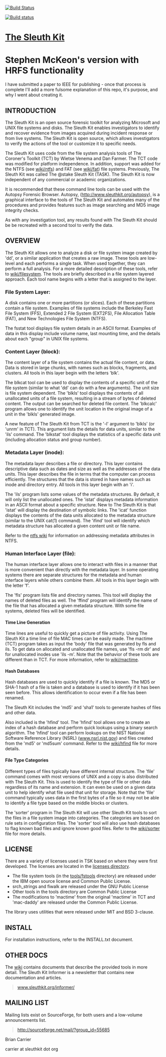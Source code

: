 [![Build Status](https://travis-ci.org/sleuthkit/sleuthkit.svg?branch=develop)](https://travis-ci.org/sleuthkit/sleuthkit)

[![Build status](https://ci.appveyor.com/api/projects/status/8f7ljj8s2lh5sqfv?svg=true)](https://ci.appveyor.com/project/bcarrier/sleuthkit)

# [The Sleuth Kit](http://www.sleuthkit.org/sleuthkit)
# Stephen McKeon's version with HRFS functionality

I have submitted a paper to IEEE for publishing - once that process is complete I'll add a more fulsome explanation of this repo, it's purpose, and why I went about creating it. 

## INTRODUCTION
The Sleuth Kit is an open source forensic toolkit for analyzing
Microsoft and UNIX file systems and disks.  The Sleuth Kit enables
investigators to identify and recover evidence from images acquired
during incident response or from live systems.  The Sleuth Kit is
open source, which allows investigators to verify the actions of
the tool or customize it to specific needs.

The Sleuth Kit uses code from the file system analysis tools of
The Coroner's Toolkit (TCT) by Wietse Venema and Dan Farmer.  The
TCT code was modified for platform independence.  In addition,
support was added for the NTFS (see [wiki/ntfs](http://wiki.sleuthkit.org/index.php?title=FAT_Implementation_Notes)) 
and FAT (see [wiki/fat](http://wiki.sleuthkit.org/index.php?title=NTFS_Implementation_Notes)) file systems.  Previously, The Sleuth Kit was
called The @stake Sleuth Kit (TASK).  The Sleuth Kit is now independent
of any commercial or academic organizations.

It is recommended that these command line tools can be used with
the Autopsy Forensic Browser.  Autopsy, (http://www.sleuthkit.org/autopsy),
is a graphical interface to the tools of The Sleuth Kit and automates
many of the procedures and provides features such as image searching
and MD5 image integrity checks.

As with any investigation tool, any results found with The Sleuth
Kit should be be recreated with a second tool to verify the data.

## OVERVIEW
The Sleuth Kit allows one to analyze a disk or file system image
created by 'dd', or a similar application that creates a raw image.
These tools are low-level and each performs a single task.  When
used together, they can perform a full analysis.  For a more detailed
description of these tools, refer to [wiki/filesystem](http://wiki.sleuthkit.org/index.php?title=TSK_Tool_Overview). 
The tools are briefly described in a file system layered approach.  Each
tool name begins with a letter that is assigned to the layer.  

### File System Layer:
A disk contains one or more partitions (or slices).  Each of these
partitions contain a file system.  Examples of file systems include
the Berkeley Fast File System (FFS), Extended 2 File System (EXT2FS),
File Allocation Table (FAT), and New Technologies File System (NTFS).

The fsstat tool displays file system details in an ASCII format.
Examples of data in this display include volume name, last mounting
time, and the details about each "group" in UNIX file systems.

### Content Layer (block):
The content layer of a file system contains the actual file content,
or data.  Data is stored in large chunks, with names such as blocks,
fragments, and clusters.  All tools in this layer begin with the letters
'blk'.  

The blkcat tool can be used to display the contents of a specific unit of
the file system (similar to what 'dd' can do with a few arguments).
The unit size is file system dependent.  The 'blkls' tool displays the
contents of all unallocated units of a file system, resulting in a
stream of bytes of deleted content.  The output can be searched for
deleted file content.  The 'blkcalc' program allows one to identify the
unit location in the original image of a unit in the 'blkls' generated
image.

A new feature of The Sleuth Kit from TCT is the '-l' argument to
'blkls' (or 'unrm' in TCT).  This argument lists the details for data
units, similar to the 'ils' command.  The 'blkstat' tool displays
the statistics of a specific data unit (including allocation status
and group number).

### Metadata Layer (inode):
The metadata layer describes a file or directory.  This layer contains
descriptive data such as dates and size as well as the addresses of the
data units.  This layer describes the file in terms that the computer
can process efficiently.   The structures that the data is stored in
have names such as inode and directory entry.  All tools in this layer
begin with an 'i'.  

The 'ils' program lists some values of the metadata structures.
By default, it will only list the unallocated ones.  The 'istat'
displays metadata information in an ASCII format about a specific
structure.  New to The Sleuth Kit is that 'istat' will display the
destination of symbolic links.  The 'icat' function displays the
contents of the data units allocated to the metadata structure
(similar to the UNIX cat(1) command).  The 'ifind' tool will identify
which metadata structure has allocated a given content unit or
file name.

Refer to the [ntfs wiki](http://wiki.sleuthkit.org/index.php?title=NTFS_Implementation_Notes) 
for information on addressing metadata attributes in NTFS.

### Human Interface Layer (file):
The human interface layer allows one to interact with files in a
manner that is more convenient than directly with the metadata
layer.  In some operating systems there are separate structures for
the metadata and human interface layers while others combine them.
All tools in this layer begin with the letter 'f'.  

The 'fls' program lists file and directory names.  This tool will
display the names of deleted files as well.  The 'ffind' program will
identify the name of the file that has allocated a given metadata
structure.  With some file systems, deleted files will be identified.

#### Time Line Generation
Time lines are useful to quickly get a picture of file activity.
Using The Sleuth Kit a time line of file MAC times can be easily
made.  The mactime (TCT) program takes as input the 'body' file
that was generated by fls and ils.  To get data on allocated and
unallocated file names, use 'fls -rm dir' and for unallocated inodes
use 'ils -m'.  Note that the behavior of these tools are different
than in TCT.  For more information, refer to [wiki/mactime](http://wiki.sleuthkit.org/index.php?title=Mactime).


#### Hash Databases
Hash databases are used to quickly identify if a file is known.  The
MD5 or SHA-1 hash of a file is taken and a database is used to identify
if it has been seen before.  This allows identification to occur even
if a file has been renamed.

The Sleuth Kit includes the 'md5' and 'sha1' tools to generate
hashes of files and other data.

Also included is the 'hfind' tool.  The 'hfind' tool allows one to create
an index of a hash database and perform quick lookups using a binary
search algorithm.  The 'hfind' tool can perform lookups on the NIST
National Software Reference Library (NSRL) (www.nsrl.nist.gov) and
files created from the 'md5' or 'md5sum' command.   Refer to the 
[wiki/hfind](http://wiki.sleuthkit.org/index.php?title=Hfind) file for more details.  

#### File Type Categories
Different types of files typically have different internal structure.
The 'file' command comes with most versions of UNIX and a copy is
also distributed with The Sleuth Kit.  This is used to identify
the type of file or other data regardless of its name and extension.
It can even be used on a given data unit to help identify what file
used that unit for storage.  Note that the 'file' command typically
uses data in the first bytes of a file so it may not be able to
identify a file type based on the  middle blocks or clusters.

The 'sorter' program in The Sleuth Kit will use other Sleuth Kit
tools to sort the files in a file system image into categories.
The categories are based on rule sets in configuration files.  The
'sorter' tool will also use hash databases to flag known bad files
and ignore known good files.  Refer to the [wiki/sorter](http://wiki.sleuthkit.org/index.php?title=Sorter)
file for more details.


## LICENSE
There are a variety of licenses used in TSK based on where they
were first developed.  The licenses are located in the [licenses
directory](https://github.com/sleuthkit/sleuthkit/tree/develop/licenses).

- The file system tools (in the
[tools/fstools](https://github.com/sleuthkit/sleuthkit/tree/develop/tools/fstools)
directory) are released under the IBM open source license and Common
Public License.
- srch_strings and fiwalk are released under the GNU Public License
- Other tools in the tools directory are Common Public License
- The modifications to 'mactime' from the original 'mactime' in TCT
and 'mac-daddy' are released under the Common Public License.

The library uses utilities that were released under MIT and BSD 3-clause. 


## INSTALL
For installation instructions, refer to the INSTALL.txt document.

## OTHER DOCS
The [wiki](http://wiki.sleuthkit.org/index.php?title=Main_Page) contains documents that 
describe the provided tools in more detail.  The Sleuth Kit Informer is a newsletter that contains
new documentation and articles.

> www.sleuthkit.org/informer/

## MAILING LIST
Mailing lists exist on SourceForge, for both users and a low-volume
announcements list.

> http://sourceforge.net/mail/?group_id=55685

Brian Carrier

carrier at sleuthkit dot org
 
